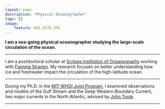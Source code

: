```yaml
---
layout: page
description: "Physical Oceanographer"
tags: []
image: 
    feature: HAI_0178.JPG
---
```


**I am a sea-going physical oceanographer studying the large-scale circulation of the ocean.**

---

I am a postdoctoral scholar at [Scripps Institution of Oceanography](https://scripps.ucsd.edu/) working with [Fiamma Straneo](https://twitter.com/fstraneo). My research focuses on better understanding how ice and freshwater impact the circulation of the high-latitude ocean. 

---

During my Ph.D. in the [MIT-WHOI Joint Program](https://mit.whoi.edu/), I examined observations and models of the Gulf Stream and the Deep Western Boundary Current, two major currents in the North Atlantic, advised by [John Toole](https://www2.whoi.edu/staff/jtoole/).


---
